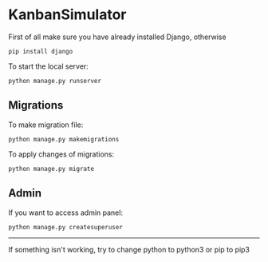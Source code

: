 # KanbanSimulator
First of all make sure you have already installed Django, otherwise
```
pip install django
```

To start the local server:
```
python manage.py runserver
```
## Migrations
To make migration file:
```
python manage.py makemigrations
```

To apply changes of migrations:
```
python manage.py migrate
```
## Admin
If you want to access admin panel:
```
python manage.py createsuperuser
```

---
If something isn't working, try to change python to python3 or pip to pip3
